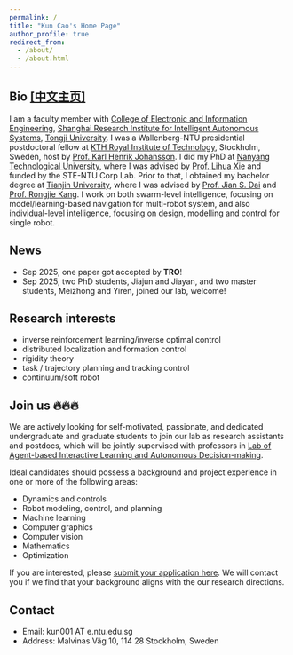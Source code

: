 ```yaml
---
permalink: /
title: "Kun Cao's Home Page"
author_profile: true
redirect_from: 
  - /about/
  - /about.html
---
```


## Bio [[中文主页]](/about_zh)
I am a faculty member with [College of Electronic and Information Engineering](https://see-en.tongji.edu.cn/), [Shanghai Research Institute for Intelligent Autonomous Systems](https://srias.tongji.edu.cn/main.htm), [Tongji University](https://www.tongji.edu.cn). I was a Wallenberg-NTU presidential postdoctoral fellow at [KTH Royal Institute of Technology](https://www.kth.se/), Stockholm, Sweden, host by [Prof. Karl Henrik Johansson](https://people.kth.se/~kallej/index.html). 
I did my PhD at [Nanyang Technological University](https://www.ntu.edu.sg/), where I was advised by [Prof. Lihua Xie](https://personal.ntu.edu.sg/elhxie/) and funded by the STE-NTU Corp Lab.
Prior to that, I obtained my bachelor degree at [Tianjin University](https://www.tju.edu.cn/), where I was advised by [Prof. Jian S. Dai](https://nms.kcl.ac.uk/jian.dai/) and [Prof. Rongjie Kang](https://faculty.tju.edu.cn/RongjieKang/en/index.htm).
I work on both swarm-level intelligence, focusing on model/learning-based navigation for multi-robot system, and also individual-level intelligence, focusing on design, modelling and control for single robot.

## News
* Sep 2025, one paper got accepted by **TRO**!
* Sep 2025, two PhD students, Jiajun and Jiayan, and two master students, Meizhong and Yiren, joined our lab, welcome!

## Research interests
* inverse reinforcement learning/inverse optimal control
* distributed localization and formation control
* rigidity theory
* task / trajectory planning and tracking control
* continuum/soft robot


## Join us 🔥🔥🔥
We are actively looking for self-motivated, passionate, and dedicated undergraduate and graduate students to join our lab as research assistants and postdocs, which will be jointly supervised with professors in [Lab of Agent-based Interactive Learning and Autonomous Decision-making](https://ai-lab.tongji.edu.cn/25079/list.htm). 

Ideal candidates should possess a background and project experience in one or more of the following areas:
* Dynamics and controls
* Robot modeling, control, and planning
* Machine learning
* Computer graphics
* Computer vision
* Mathematics
* Optimization

If you are interested, please [submit your application here](https://wj.qq.com/s2/14930986/fa6c/). We will contact you if we find that your background aligns with the our research directions.

## Contact
* Email: kun001 AT e.ntu.edu.sg
* Address: Malvinas Väg 10, 114 28 Stockholm, Sweden

<script type='text/javascript' id='clustrmaps' src='//cdn.clustrmaps.com/map_v2.js?cl=ffffff&w=300&t=tt&d=LLaYO4kpRR1Hv634a2N8GlvF7Sxo042TE3ngluj6B70&co=2d78ad&cmo=3acc3a&cmn=ff5353&ct=ffffff'></script>
